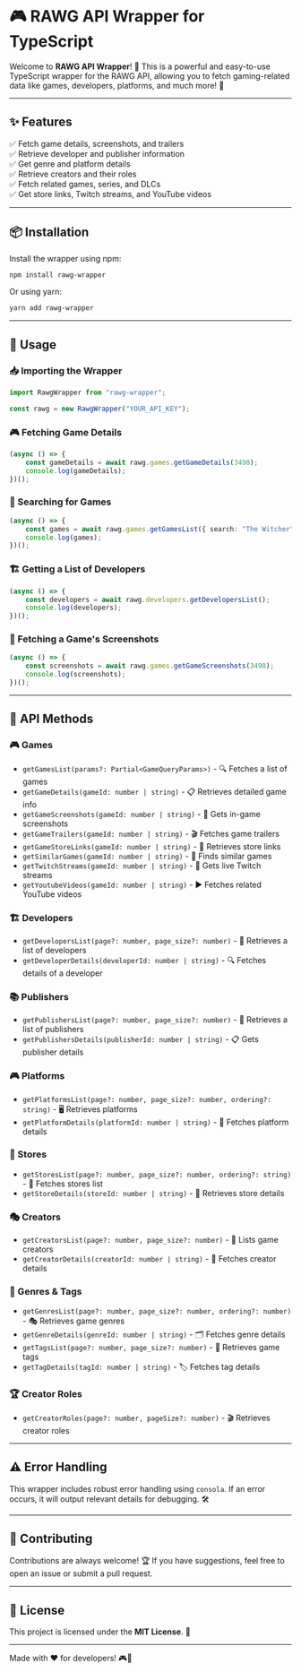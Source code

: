 # 🎮 RAWG API Wrapper for TypeScript

Welcome to **RAWG API Wrapper**! 🚀 This is a powerful and easy-to-use TypeScript wrapper for the RAWG API, allowing you to fetch gaming-related data like games, developers, platforms, and much more! 🎯

---

## ✨ Features

✅ Fetch game details, screenshots, and trailers  
✅ Retrieve developer and publisher information  
✅ Get genre and platform details  
✅ Retrieve creators and their roles  
✅ Fetch related games, series, and DLCs  
✅ Get store links, Twitch streams, and YouTube videos  

---

## 📦 Installation

Install the wrapper using npm:

```sh
npm install rawg-wrapper
```

Or using yarn:

```sh
yarn add rawg-wrapper
```

---

## 🚀 Usage

### 📥 Importing the Wrapper

```ts
import RawgWrapper from "rawg-wrapper";

const rawg = new RawgWrapper("YOUR_API_KEY");
```

### 🎮 Fetching Game Details

```ts
(async () => {
    const gameDetails = await rawg.games.getGameDetails(3498);
    console.log(gameDetails);
})();
```

### 🔎 Searching for Games

```ts
(async () => {
    const games = await rawg.games.getGamesList({ search: "The Witcher" });
    console.log(games);
})();
```

### 🏗️ Getting a List of Developers

```ts
(async () => {
    const developers = await rawg.developers.getDevelopersList();
    console.log(developers);
})();
```

### 📸 Fetching a Game's Screenshots

```ts
(async () => {
    const screenshots = await rawg.games.getGameScreenshots(3498);
    console.log(screenshots);
})();
```

---

## 📖 API Methods

### 🎮 Games
- `getGamesList(params?: Partial<GameQueryParams>)` - 🔍 Fetches a list of games
- `getGameDetails(gameId: number | string)` - 📋 Retrieves detailed game info
- `getGameScreenshots(gameId: number | string)` - 📸 Gets in-game screenshots
- `getGameTrailers(gameId: number | string)` - 🎬 Fetches game trailers
- `getGameStoreLinks(gameId: number | string)` - 🏪 Retrieves store links
- `getSimilarGames(gameId: number | string)` - 🔄 Finds similar games
- `getTwitchStreams(gameId: number | string)` - 🎥 Gets live Twitch streams
- `getYoutubeVideos(gameId: number | string)` - ▶️ Fetches related YouTube videos

### 🏗️ Developers
- `getDevelopersList(page?: number, page_size?: number)` - 📜 Retrieves a list of developers
- `getDeveloperDetails(developerId: number | string)` - 🔍 Fetches details of a developer

### 📚 Publishers
- `getPublishersList(page?: number, page_size?: number)` - 📰 Retrieves a list of publishers
- `getPublishersDetails(publisherId: number | string)` - 📋 Gets publisher details

### 🎮 Platforms
- `getPlatformsList(page?: number, page_size?: number, ordering?: string)` - 🖥️ Retrieves platforms
- `getPlatformDetails(platformId: number | string)` - 📝 Fetches platform details

### 🏪 Stores
- `getStoresList(page?: number, page_size?: number, ordering?: string)` - 🏬 Fetches stores list
- `getStoreDetails(storeId: number | string)` - 🛒 Retrieves store details

### 🎭 Creators
- `getCreatorsList(page?: number, page_size?: number)` - 🎤 Lists game creators
- `getCreatorDetails(creatorId: number | string)` - 🧐 Fetches creator details

### 🎨 Genres & Tags
- `getGenresList(page?: number, page_size?: number, ordering?: number)` - 🎭 Retrieves game genres
- `getGenreDetails(genreId: number | string)` - 🗂️ Fetches genre details
- `getTagsList(page?: number, page_size?: number)` - 🔖 Retrieves game tags
- `getTagDetails(tagId: number | string)` - 🏷️ Fetches tag details

### 🏆 Creator Roles
- `getCreatorRoles(page?: number, pageSize?: number)` - 🎬 Retrieves creator roles

---

## ⚠️ Error Handling

This wrapper includes robust error handling using `consola`. If an error occurs, it will output relevant details for debugging. 🛠️

---

## 🤝 Contributing

Contributions are always welcome! 🏆 If you have suggestions, feel free to open an issue or submit a pull request.

---

## 📜 License

This project is licensed under the **MIT License**. 📄

---

Made with ❤️ for developers! 🎮🚀
